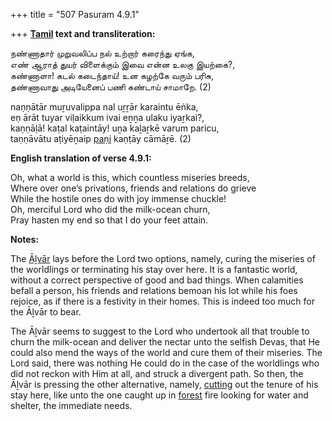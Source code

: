 +++
title = "507 Pasuram 4.9.1"

+++
**[Tamil](/definition/tamil#history "show Tamil definitions") text and transliteration:**

நண்ணாதார் முறுவலிப்ப நல் உற்றார் கரைந்து ஏங்க,  
எண் ஆராத் துயர் விளைக்கும் இவை என்ன உலகு இயற்கை?,  
கண்ணாளா! கடல் கடைந்தாய்! உன கழற்கே வரும் பரிசு,  
தண்ணாவாது அடியேனைப் பணி கண்டாய் சாமாறே. (2)

naṇṇātār muṟuvalippa nal uṟṟār karaintu ēṅka,  
eṇ ārāt tuyar viḷaikkum ivai eṉṉa ulaku iyaṟkai?,  
kaṇṇāḷā! kaṭal kaṭaintāy! uṉa kaḻaṟkē varum paricu,  
taṇṇāvātu aṭiyēṉaip [paṇi](/definition/pani#history "show paṇi definitions") kaṇṭāy cāmāṟē. (2)

**English translation of verse 4.9.1:**

Oh, what a world is this, which countless miseries breeds,  
Where over one’s privations, friends and relations do grieve  
While the hostile ones do with joy immense chuckle!  
Oh, merciful Lord who did the milk-ocean churn,  
Pray hasten my end so that I do your feet attain.

**Notes:**

The [Āḻvār](/definition/aḻvar#vaishnavism "show Āḻvār definitions") lays before the Lord two options, namely, curing the miseries of the worldlings or terminating his stay over here. It is a fantastic world, without a correct perspective of good and bad things. When calamities befall a person, his friends and relations bemoan his lot while his foes rejoice, as if there is a festivity in their homes. This is indeed too much for the Āḻvār to bear.

The Āḻvār seems to suggest to the Lord who undertook all that trouble to churn the milk-ocean and deliver the nectar unto the selfish Devas, that He could also mend the ways of the world and cure them of their miseries. The Lord said, there was nothing He could do in the case of the worldlings who did not reckon with Him at all, and struck a divergent path. So then, the Āḻvār is pressing the other alternative, namely, [cutting](/definition/cutting#history "show cutting definitions") out the tenure of his stay here, like unto the one caught up in [forest](/definition/forest#history "show forest definitions") fire looking for water and shelter, the immediate needs.


